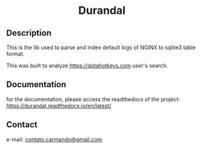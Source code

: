 <h1 align="center">Durandal</h1>

## Description
This is the lib used to parse and index default logs of NGINX to sqlite3 table format.

This was built to analyze https://dotahotkeys.com user's search.

## Documentation
for the documentation, please access the readthedocs of the project:
https://durandal.readthedocs.io/en/latest/

## Contact
e-mail: contato.carmando@gmail.com
